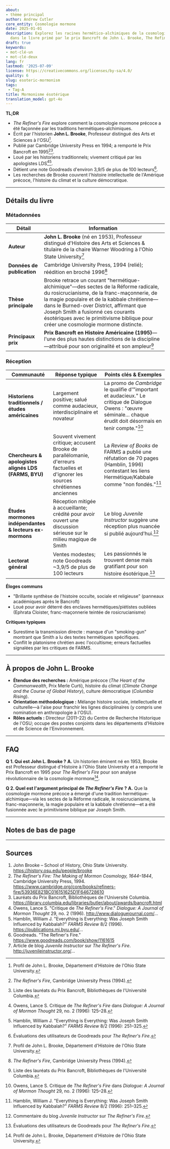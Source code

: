```yaml
---
about:
- thème principal
author: Andrew Cutler
core_entity: Cosmologie mormone
date: 2025-01-01
description: Explorez les racines hermético-alchimiques de la cosmologie mormone primitive
  dans le livre primé par le prix Bancroft de John L. Brooke, The Refiner's Fire.
draft: true
keywords:
- mot-clé-un
- mot-clé-deux
lang: fr
lastmod: '2025-07-09'
license: https://creativecommons.org/licenses/by-sa/4.0/
quality: 6
slug: esoteric-mormonism
tags:
 - Tag-A
title: Mormonisme ésotérique
translation_model: gpt-4o
---
```


**TL;DR** <!-- ≤ 100 words, 3-7 bullets -->

- *The Refiner's Fire* explore comment la cosmologie mormone précoce a été façonnée par les traditions hermétiques-alchimiques.
- Écrit par l'historien **John L. Brooke**, Professeur distingué des Arts et Sciences à l'OSU[^1].
- Publié par Cambridge University Press en 1994; a remporté le Prix Bancroft en 1995[^2][^3].
- Loué par les historiens traditionnels; vivement critiqué par les apologistes LDS[^4][^5].
- Détient une note Goodreads d'environ 3,9/5 de plus de 100 lecteurs[^6].
- Les recherches de Brooke couvrent l'histoire intellectuelle de l'Amérique précoce, l'histoire du climat et la culture démocratique.

---

## Détails du livre

### Métadonnées

| Détail               | Information                                                                                                                                                    |
|----------------------|----------------------------------------------------------------------------------------------------------------------------------------------------------------|
| **Auteur** | **John L. Brooke** (né en 1953), Professeur distingué d'Histoire des Arts et Sciences & titulaire de la chaire Warner Woodring à l'Ohio State University[^1] |
| **Données de publication** | Cambridge University Press, 1994 (relié); réédition en broché 1996[^2] |
| **Thèse principale** | Brooke retrace un courant "hermétique-alchimique"—des sectes de la Réforme radicale, du rosicrucianisme, de la franc-maçonnerie, de la magie populaire et de la kabbale chrétienne—dans le Burned-over District, affirmant que Joseph Smith a fusionné ces courants ésotériques avec le primitivisme biblique pour créer une cosmologie mormone distincte. |
| **Principaux prix** | **Prix Bancroft en Histoire Américaine (1995)**—l'une des plus hautes distinctions de la discipline—attribué pour son originalité et son ampleur[^3] |

### Réception

| Communauté | Réponse typique | Points clés & Exemples |
|-------------------------------------------|-------------------------------------------------------------------------------------------------------------------------------------------|------------------------------------------------------------------------------------------------------------------------------------|
| **Historiens traditionnels / études américaines** | Largement positive; salué comme audacieux, interdisciplinaire et novateur | La promo de *Cambridge* le qualifie d'"important et audacieux." Le critique de Dialogue Owens : "œuvre séminale… chaque érudit doit désormais en tenir compte."[^4] |
| **Chercheurs & apologistes alignés LDS (FARMS, BYU)** | Souvent vivement critique; accusent Brooke de parallélomanie, d'erreurs factuelles et d'ignorer les sources chrétiennes anciennes | La *Review of Books* de FARMS a publié une réfutation de 70 pages (Hamblin, 1996) contestant les liens Hermétique/Kabbale comme "non fondés."[^5] |
| **Études mormones indépendantes & lecteurs ex-mormons** | Réception mitigée à accueillante; crédité pour avoir ouvert une discussion sérieuse sur le milieu magique de Smith | Le blog *Juvenile Instructor* suggère une réception plus nuancée si publié aujourd'hui.[^7] |
| **Lectorat général** | Ventes modestes; note Goodreads ~3,9/5 de plus de 100 lecteurs | Les passionnés le trouvent dense mais gratifiant pour son histoire ésotérique.[^6] |

**Éloges communs**

- "Brillante synthèse de l'histoire occulte, sociale et religieuse" (panneaux académiques après le Bancroft) 
- Loué pour avoir déterré des enclaves hermétiques/piétistes oubliées (Ephrata Cloister, franc-maçonnerie teintée de rosicrucianisme) 

**Critiques typiques**

- Surestime la transmission directe : manque d'un "smoking-gun" montrant que Smith a lu des textes hermétiques spécifiques. 
- Conflit le platonisme chrétien avec l'occultisme; erreurs factuelles signalées par les critiques de FARMS.

---

## À propos de John L. Brooke

- **Étendue des recherches :** Amérique précoce (*The Heart of the Commonwealth*, Prix Merle Curti), histoire du climat (*Climate Change and the Course of Global History*), culture démocratique (*Columbia Rising*).  
- **Orientation méthodologique :** Mélange histoire sociale, intellectuelle et culturelle—à l'aise pour franchir les lignes disciplinaires (y compris une nomination en anthropologie à l'OSU).  
- **Rôles actuels :** Directeur (2011–22) du Centre de Recherche Historique de l'OSU; occupe des postes conjoints dans les départements d'Histoire et de Science de l'Environnement.  

---

## FAQ

**Q 1. Qui est John L. Brooke ?** 
**A.** Un historien éminent né en 1953, Brooke est Professeur distingué d'Histoire à l'Ohio State University et a remporté le Prix Bancroft en 1995 pour *The Refiner's Fire* pour son analyse révolutionnaire de la cosmologie mormone[^1].

**Q 2. Quel est l'argument principal de *The Refiner's Fire* ?** 
**A.** Que la cosmologie mormone précoce a émergé d'une tradition hermétique-alchimique—via les sectes de la Réforme radicale, le rosicrucianisme, la franc-maçonnerie, la magie populaire et la kabbale chrétienne—et a été fusionnée avec le primitivisme biblique par Joseph Smith.

---

## Notes de bas de page

[^1]: Profil de John L. Brooke, Département d'Histoire de l'Ohio State University.   
[^2]: *The Refiner's Fire*, Cambridge University Press (1994).   
[^3]: Liste des lauréats du Prix Bancroft, Bibliothèques de l'Université Columbia.   
[^4]: Owens, Lance S. Critique de *The Refiner's Fire* dans *Dialogue: A Journal of Mormon Thought* 29, no. 2 (1996): 125–28.   
[^5]: Hamblin, William J. "Everything is Everything: Was Joseph Smith Influenced by Kabbalah?" *FARMS Review* 8/2 (1996): 251–325.   
[^6]: Évaluations des utilisateurs de Goodreads pour *The Refiner's Fire*.   
[^7]: Commentaire du blog *Juvenile Instructor* sur *The Refiner's Fire*.   

---

## Sources

1. John Brooke – School of History, Ohio State University. https://history.osu.edu/people/brooke 
2. *The Refiner's Fire: The Making of Mormon Cosmology, 1644–1844*, Cambridge University Press, 1994. https://www.cambridge.org/core/books/refiners-fire/53936E821BC016151625D1F646728610 
3. Lauréats du Prix Bancroft, Bibliothèques de l'Université Columbia. https://library.columbia.edu/libraries/butler/about/awards/bancroft.html 
4. Owens, Lance S. "Critique de *The Refiner's Fire*." *Dialogue: A Journal of Mormon Thought* 29, no. 2 (1996). http://www.dialoguejournal.com/... 
5. Hamblin, William J. "Everything is Everything: Was Joseph Smith Influenced by Kabbalah?" *FARMS Review* 8/2 (1996). https://publications.mi.byu.edu/... 
6. Goodreads. "The Refiner's Fire." https://www.goodreads.com/book/show/1161615 
7. Article de blog *Juvenile Instructor* sur *The Refiner's Fire*. http://juvenileinstructor.org/...